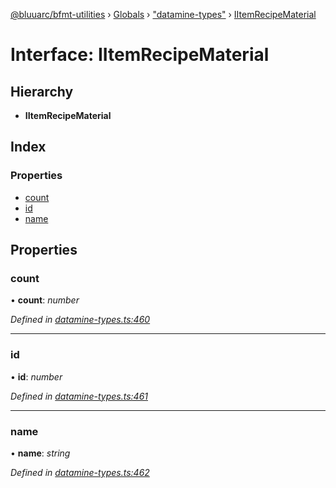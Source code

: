 [@bluuarc/bfmt-utilities](../README.md) › [Globals](../globals.md) › ["datamine-types"](../modules/_datamine_types_.md) › [IItemRecipeMaterial](_datamine_types_.iitemrecipematerial.md)

# Interface: IItemRecipeMaterial

## Hierarchy

* **IItemRecipeMaterial**

## Index

### Properties

* [count](_datamine_types_.iitemrecipematerial.md#count)
* [id](_datamine_types_.iitemrecipematerial.md#id)
* [name](_datamine_types_.iitemrecipematerial.md#name)

## Properties

###  count

• **count**: *number*

*Defined in [datamine-types.ts:460](https://github.com/BluuArc/bfmt-utilities/blob/8be7d96/src/datamine-types.ts#L460)*

___

###  id

• **id**: *number*

*Defined in [datamine-types.ts:461](https://github.com/BluuArc/bfmt-utilities/blob/8be7d96/src/datamine-types.ts#L461)*

___

###  name

• **name**: *string*

*Defined in [datamine-types.ts:462](https://github.com/BluuArc/bfmt-utilities/blob/8be7d96/src/datamine-types.ts#L462)*
